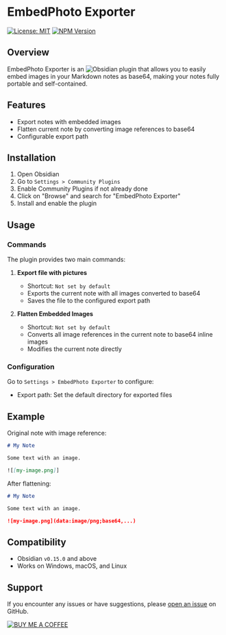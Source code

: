 # EmbedPhoto Exporter

[![License: MIT](https://img.shields.io/badge/License-MIT-yellow.svg)](https://opensource.org/licenses/MIT)
[![NPM Version](https://img.shields.io/npm/v/npm.svg?style=flat)]()

## Overview

EmbedPhoto Exporter is an ![Obsidian](https://obsidian.md/) plugin that allows you to easily embed images in your Markdown notes as base64, making your notes fully portable and self-contained.

## Features

- Export notes with embedded images
- Flatten current note by converting image references to base64
- Configurable export path

## Installation

1. Open Obsidian
2. Go to `Settings > Community Plugins`
3. Enable Community Plugins if not already done
4. Click on "Browse" and search for "EmbedPhoto Exporter"
5. Install and enable the plugin

## Usage

### Commands

The plugin provides two main commands:

1. **Export file with pictures**
   - Shortcut: `Not set by default`
   - Exports the current note with all images converted to base64
   - Saves the file to the configured export path

2. **Flatten Embedded Images**
   - Shortcut: `Not set by default`
   - Converts all image references in the current note to base64 inline images
   - Modifies the current note directly

### Configuration

Go to `Settings > EmbedPhoto Exporter` to configure:
- Export path: Set the default directory for exported files

## Example

Original note with image reference:
```markdown
# My Note

Some text with an image.

![[my-image.png]]
```

After flattening:
```markdown
# My Note

Some text with an image.

![my-image.png](data:image/png;base64,...)
```

## Compatibility

- Obsidian `v0.15.0` and above
- Works on Windows, macOS, and Linux

## Support

If you encounter any issues or have suggestions, please [open an issue](https://github.com/KimBlazter/obsidian-image-embedder/issues) on GitHub.

[![BUY ME A COFFEE](https://img.shields.io/badge/Buy_Me_A_Coffee-FFDD00?style=for-the-badge&logo=buy-me-a-coffee&logoColor=black)](https://buymeacoffee.com/martinsaunier)
